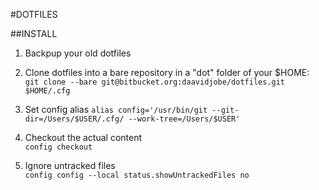 #DOTFILES

##INSTALL

1. Backpup your old dotfiles

2. Clone dotfiles into a bare repository in a "dot" folder of your $HOME:  
```git clone --bare git@bitbucket.org:daavidjobe/dotfiles.git $HOME/.cfg```

3. Set config alias
```alias config='/usr/bin/git --git-dir=/Users/$USER/.cfg/ --work-tree=/Users/$USER'```  

4. Checkout the actual content  
```config checkout```

5. Ignore untracked files  
```config config --local status.showUntrackedFiles no```

